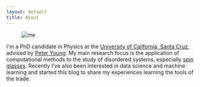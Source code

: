 ```yaml
---
layout: default
title: About
---
```


<figure>
  <img alt="me" src="images/me.jpg">
</figure>

I'm a PhD candidate in Physics at the [University of California, Santa
Cruz][UCSC], advised by [Peter&nbsp;Young][Peter]. My main research focus is
the application of computational methods to the study of disordered systems,
especially [spin glasses][]. Recently I've also been interested in data science
and machine learning and started this blog to share my experiences learning the
tools of the trade.

[UCSC]: http://www.ucsc.edu
[Peter]: http://young.physics.ucsc.edu
[spin glasses]: http://en.wikipedia.org/wiki/Spin_glass
